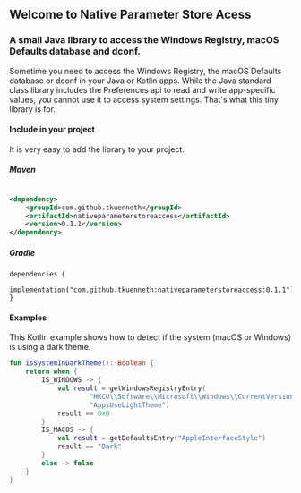 ## Welcome to Native Parameter Store Acess

### A small Java library to access the Windows Registry, macOS Defaults database and dconf.

Sometime you need to access the Windows Registry, the macOS Defaults database or dconf in your Java or Kotlin apps.
While the Java standard class library includes the Preferences api to read and write app-specific values, you cannot use
it to access system settings. That's what this tiny library is for.

#### Include in your project

It is very easy to add the library to your project.

##### Maven

```xml

<dependency>
    <groupId>com.github.tkuenneth</groupId>
    <artifactId>nativeparameterstoreaccess</artifactId>
    <version>0.1.1</version>
</dependency>
```

##### Gradle

```
dependencies {
  implementation("com.github.tkuenneth:nativeparameterstoreaccess:0.1.1")
}
```

#### Examples

This Kotlin example shows how to detect if the system (macOS or Windows) is using a dark theme.

```kotlin
fun isSystemInDarkTheme(): Boolean {
    return when {
        IS_WINDOWS -> {
            val result = getWindowsRegistryEntry(
                    "HKCU\\Software\\Microsoft\\Windows\\CurrentVersion\\Themes\\Personalize",
                    "AppsUseLightTheme")
            result == 0x0
        }
        IS_MACOS -> {
            val result = getDefaultsEntry("AppleInterfaceStyle")
            result == "Dark"
        }
        else -> false
    }
}
```
